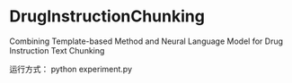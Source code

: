 # DrugInstructionChunking
Combining Template-based Method and Neural Language Model for Drug Instruction Text Chunking

运行方式：
python experiment.py

